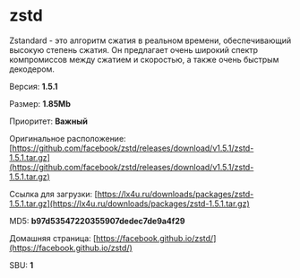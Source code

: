 # zstd

Zstandard - это алгоритм сжатия в реальном времени, обеспечивающий высокую степень сжатия. Он предлагает очень широкий спектр компромиссов между сжатием и скоростью, а также очень быстрым декодером.

Версия: **1.5.1**

Размер: **1.85Mb**

Приоритет: **Важный**

Оригинальное расположение: [https://github.com/facebook/zstd/releases/download/v1.5.1/zstd-1.5.1.tar.gz](https://github.com/facebook/zstd/releases/download/v1.5.1/zstd-1.5.1.tar.gz)

Ссылка для загрузки: [https://lx4u.ru/downloads/packages/zstd-1.5.1.tar.gz](https://lx4u.ru/downloads/packages/zstd-1.5.1.tar.gz)

MD5: **b97d53547220355907dedec7de9a4f29**

Домашняя страница: [https://facebook.github.io/zstd/](https://facebook.github.io/zstd/)

SBU: **1**